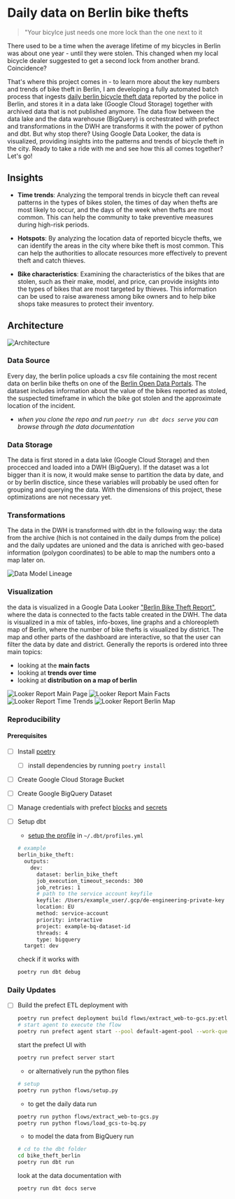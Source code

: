 # Daily data on Berlin bike thefts

> "Your bicylce just needs one more lock than the one next to it


There used to be a time when the average lifetime of my bicycles in Berlin was about one year - until they were stolen. This changed when my local bicycle dealer suggested to get a second lock from another brand. Coincidence?

That's where this project comes in - to learn more about the key numbers and trends of bike theft in Berlin, I am developing a fully automated batch process that ingests [daily berlin bicycle theft data](https://daten.berlin.de/datensaetze/fahrraddiebstahl-berlin) reported by the police in Berlin, and stores it in a data lake (Google Cloud Storage) together with archived data that is not published anymore. The data flow between the data lake and the data warehouse (BigQuery) is orchestrated with prefect and transformations in the DWH are transforms it with the power of python and dbt. But why stop there? Using Google Data Looker, the data is visualized, providing insights into the patterns and trends of bicycle theft in the city. Ready to take a ride with me and see how this all comes together? Let's go!


## Insights

- **Time trends**: Analyzing the temporal trends in bicycle theft can reveal patterns in the types of bikes stolen, the times of day when thefts are most likely to occur, and the days of the week when thefts are most common. This can help the community to take preventive measures during high-risk periods.

- **Hotspots**: By analyzing the location data of reported bicycle thefts, we can identify the areas in the city where bike theft is most common. This can help the authorities to allocate resources more effectively to prevent theft and catch thieves.

- **Bike characteristics**: Examining the characteristics of the bikes that are stolen, such as their make, model, and price, can provide insights into the types of bikes that are most targeted by thieves. This information can be used to raise awareness among bike owners and to help bike shops take measures to protect their inventory.


## Architecture

![Architecture](img/tech-architecture.png)


### Data Source
Every day, the berlin police uploads a csv file containing the most recent data on berlin bike thefts on one of the [Berlin Open Data Portals](https://daten.berlin.de/datensaetze/fahrraddiebstahl-berlin). The dataset includes information about the value of the bikes reported as stoled, the suspected timeframe in which the bike got stolen and the approximate location of the incident. 
  - *when you clone the repo and run `poetry run dbt docs serve` you can browse through the data documentation*

### Data Storage
The data is first stored in a data lake (Google Cloud Storage) and then procecced and loaded into a DWH (BigQuery). If the dataset was a lot bigger than it is now, it would make sense to partition the data by date, and or by berlin disctice, since these variables will probably be used often for grouping and querying the data. With the dimensions of this project, these optimizations are not necessary yet.

### Transformations
The data in the DWH is transformed with dbt in the following way: the data from the archive (hich is not contained in the daily dumps from the police) and the daily updates are unioned and the data is anriched with geo-based information (polygon coordinates) to be able to map the numbers onto a map later on.

![Data Model Lineage](img/dbt-lineage.png)

### Visualization
the data is visualized in a Google Data Looker ["Berlin Bike Theft Report"](https://lookerstudio.google.com/reporting/8a06d083-e46f-403a-bcb0-d3ff23434e24), where the data is connected to the facts table created in the DWH. The data is visualized in a mix of tables, info-boxes, line graphs and a chloreopleth map of Berlin, where the number of bike thefts is visualized by district. The map and other parts of the dashboard are interactive, so that the user can filter the data by date and district. Generally the reports is ordered into three main topics:
  
  -  looking at the **main facts**
  -  looking at **trends over time**
  -  looking at **distribution on a map of berlin**

![Looker Report Main Page](img/looker_report_entry.png)
![Looker Report Main Facts](img/looker_report_main.png)
![Looker Report Time Trends](img/looker_report_time.png)
![Looker Report Berlin Map](img/looker_report_berlin.png)


### Reproducibility

#### Prerequisites

- [ ] Install [poetry](https://python-poetry.org/docs/#installation)
  - [ ] install dependencies by running `poetry install`
- [ ] Create Google Cloud Storage Bucket
- [ ] Create Google BigQuery Dataset
- [ ] Manage credentials with prefect [blocks](https://docs.prefect.io/latest/concepts/blocks/) and [secrets](https://discourse.prefect.io/t/how-to-securely-store-secrets-in-prefect-2-0/1209)
- [ ] Setup dbt 
  - [setup the profile]( https://docs.getdbt.com/docs/quickstarts/dbt-core/quickstart) in `~/.dbt/profiles.yml`

  ```bash
  # example 
  berlin_bike_theft:
    outputs:
      dev:
        dataset: berlin_bike_theft
        job_execution_timeout_seconds: 300
        job_retries: 1
        # path to the service account keyfile
        keyfile: /Users/example_user/.gcp/de-engineering-private-key
        location: EU
        method: service-account
        priority: interactive
        project: example-bq-dataset-id
        threads: 4
        type: bigquery
    target: dev
  ```

  check if it works with
  ```bash
  poetry run dbt debug
  ```
### Daily Updates
- [ ] Build the prefect ETL deployment with

  ```bash
  poetry run prefect deployment build flows/extract_web-to-gcs.py:etl_web_to_gcs -n "Berlin Bike Theft ETL" --cron "0 12 * * *" -a
  # start agent to execute the flow
  poetry run prefect agent start --pool default-agent-pool --work-queue default      
  ```

  start the prefect UI with 
  ```bash
  poetry run prefect server start
  ```
  - or alternatively run the python files
  ```bash
  # setup
  poetry run python flows/setup.py
  ```
  - to get the daily data run 
  ```bash
  poetry run python flows/extract_web-to-gcs.py
  poetry run python flows/load_gcs-to-bq.py
  ```
  - to model the data from BigQuery run
  ```bash
  # cd to the dbt folder
  cd bike_theft_berlin
  poetry run dbt run
  ```

  look at the data documentation with
  ```bash
  poetry run dbt docs serve
  ```
